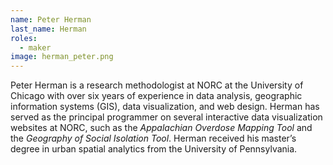 ```yaml
---
name: Peter Herman
last_name: Herman
roles:
  - maker
image: herman_peter.png
---
```

Peter Herman is a research methodologist at NORC at the University of Chicago with over six years of experience in data analysis, geographic information systems (GIS), data visualization, and web design. Herman has served as the principal programmer on several interactive data visualization websites at NORC, such as the *Appalachian Overdose Mapping Tool* and the *Geography of Social Isolation Tool*. Herman received his master’s degree in urban spatial analytics from the University of Pennsylvania.